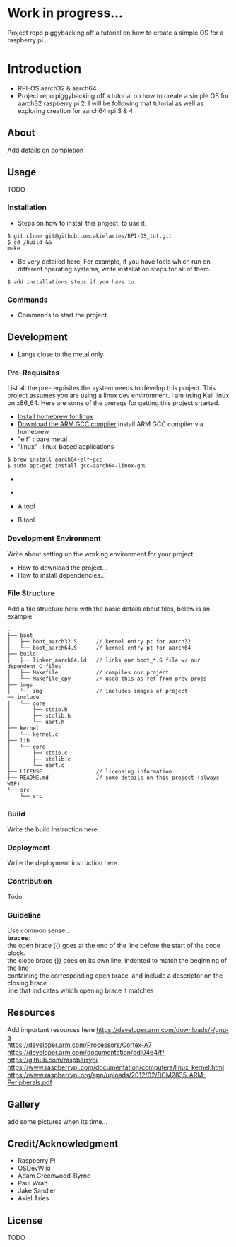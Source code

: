 # Work in progress...

Project repo piggybacking off a tutorial on how to create a simple OS for a raspberry pi...

# Introduction
- RPI-OS aarch32 & aarch64 
- Project repo piggybacking off a tutorial on how to create a simple OS for aarch32
  raspberry pi 2. I will be following that tutorial as well as exploring creation
  for aarch64 rpi 3 & 4

## About
Add details on completion

## Usage
TODO

### Installation
- Steps on how to install this project, to use it.

```
$ git clone git@github.com:akielaries/RPI-OS_tut.git
$ cd /build &&
make
```
- Be very detailed here, For example, if you have tools which run on different operating systems, write installation steps for all of them.

```
$ add installations steps if you have to.
```

### Commands
- Commands to start the project.

## Development
- Langs close to the metal only

### Pre-Requisites
List all the pre-requisites the system needs to develop this project.
This project assumes you are using a linux dev environment. I am using
Kali linux on x86_64. Here are some of the prereqs for getting this 
project srtarted.
- <a href="https://docs.brew.sh/Homebrew-on-Linux" target="_blank">Install homebrew for linux</a> 
- <a href="https://developer.arm.com/downloads/-/gnu-a" target="_blank">Download the ARM GCC compiler</a>
install ARM GCC compiler via homebrew. <br>
- "elf" : bare metal
- "linux" : linux-based applications
```
$ brew install aarch64-elf-gcc
$ sudo apt-get install gcc-aarch64-linux-gnu
```
- <a href="" target="_blank"> </a>
- <a href="" target="_blank"> </a>


- A tool
- B tool

### Development Environment
Write about setting up the working environment for your project.
- How to download the project...
- How to install dependencies...


### File Structure
Add a file structure here with the basic details about files, below is an example.

```
.
├── boot
│   ├── boot_aarch32.S      // kernel entry pt for aarch32
│   └── boot_aarch64.S      // kernel entry pt for aarch64
├── build
│   ├── linker_aarch64.ld   // links our boot_*.S file w/ our dependent C files
│   ├── Makefile            // compiles our project
│   └── Makefile_cpy        // used this as ref from prev projs
├── imgs
│   └── img                 // includes images of project
── include
│   └── core
│       ├── stdio.h
│       ├── stdlib.h
│       └── uart.h
├── kernel
│   └── kernel.c
├── lib
│   └── core
│       ├── stdio.c
│       ├── stdlib.c
│       └── uart.c
├── LICENSE                 // licensing information
├── README.md               // some details on this project (always WIP)
└── src
    └── src
```

### Build
Write the build Instruction here.

### Deployment
Write the deployment instruction here.

### Contribution
Todo

### Guideline

Use common sense... <br>
**braces**: <br>
the open brace ({) goes at the end of the line before the start of the code block. <br>
the close brace (}) goes on its own line, indented to match the beginning of the line <br>
containing the corresponding open brace, and include a descriptor on the closing brace <br>
line that indicates which opening brace it matches <br>

## Resources
Add important resources here
https://developer.arm.com/downloads/-/gnu-a <br>
https://developer.arm.com/Processors/Cortex-A7 <br>
https://developer.arm.com/documentation/ddi0464/f/ <br>
https://github.com/raspberrypi <br>
https://www.raspberrypi.com/documentation/computers/linux_kernel.html <br>
https://www.raspberrypi.org/app/uploads/2012/02/BCM2835-ARM-Peripherals.pdf <br>


## Gallery
add some pictures when its  time...

## Credit/Acknowledgment
  * Raspberry Pi
  * OSDevWiki
  * Adam Greenwood-Byrne
  * Paul Wratt
  * Jake Sandler
  * Akiel Aries

## License
TODO
